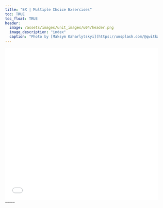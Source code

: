 ```yaml
---
title: "EX | Multiple Choice Exsercises"
toc: TRUE
toc_float: TRUE
header:
  image: /assets/images/unit_images/u04/header.png
  image_description: "index"
  caption: "Photo by [Maksym Kaharlytskyi](https://unsplash.com/@qwitka?utm_source=unsplash&amp;utm_medium=referral&amp;utm_content=creditCopyText) from [Unsplash](https://unsplash.com/?utm_source=unsplash&amp;utm_medium=referral&amp;utm_content=creditCopyText)"
---
```



<iframe src="/moer-base-python/assets/tests/unit04/control-structures.html" width="100%" height="500px" style="border:none;"></iframe> 
-----

<!--
## Further reading

add some day
-->
